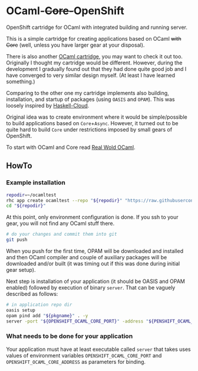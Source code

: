 OCaml-<del>Core-</del>OpenShift
====================

OpenShift cartridge for OCaml with integrated building and running server.

This is a simple cartridge for creating applications based on OCaml <del>with Core</del>
(well, unless you have larger gear at your disposal).

There is also another [OCaml cartridge](https://bitbucket.org/jpathy/ocaml-openshift),
you may want to check it out too. Originally I thought my cartridge would be different.
However, during the development I gradually found out that they had done quite good
job and I have converged to very similar design myself. (At least I have learned something.)

Comparing to the other one my cartridge implements also
building, installation, and startup of packages (using `OASIS` and `OPAM`).
This was loosely inspired by [Haskell-Cloud](https://github.com/accursoft/Haskell-Cloud).

Original idea was to create environment where it would be simple/possible
to build applications based on `Core`+`Async`. However, it turned out to be quite
hard to build `Core` under restrictions imposed by small gears of OpenShift.

To start with OCaml and Core read [Real Wold OCaml](https://realworldocaml.org/).

HowTo
-----

### Example installation

~~~~ .bash
repodir=~/ocamltest
rhc app create ocamltest --repo "${repodir}" "https://raw.githubusercontent.com/xkollar/ocaml-core-openshift/master/metadata/manifest.yml"
cd "${repodir}"
~~~~

At this point, only environment configuration is done. If you ssh to
your gear, you will not find any OCaml stuff there.

~~~~ .bash
# do your changes and commit them into git
git push
~~~~

When you push for the first time, OPAM will be downloaded and
installed and then OCaml compiler and couple of auxiliary
packages will be downloaded and/or built (it was timing out if
this was done during initial gear setup).

Next step is installation of your application (it should be OASIS and
OPAM enabled) followed by execution of binary `server`. That can be
vaguely described as follows:

~~~~ .bash
# in application repo dir
oasis setup
opam pind add "${pkgname}" . -y
server -port "${OPENSHIFT_OCAML_CORE_PORT}" -address "${PENSHIFT_OCAML_CORE_ADDRESS}"
~~~~

### What needs to be done for your application

Your application must have at least executable called `server` that
takes uses values of environment variables `OPENSHIFT_OCAML_CORE_PORT`
and `OPENSHIFT_OCAML_CORE_ADDRESS` as parameters for binding.
